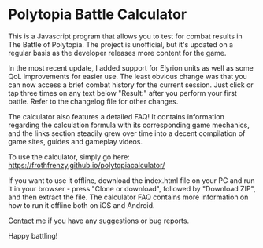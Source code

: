 # Polytopia Battle Calculator

This is a Javascript program that allows you to test for combat results in The Battle of Polytopia. The project is unofficial, but it's updated on a regular basis as the developer releases more content for the game.

In the most recent update, I added support for Elyrion units as well as some QoL improvements for easier use. The least obvious change was that you can now access a brief combat history for the current session. Just click or tap three times on any text below "Result:" after you perform your first battle. Refer to the changelog file for other changes.

The calculator also features a detailed FAQ! It contains information regarding the calculation formula with its corresponding game mechanics, and the links section steadily grew over time into a decent compilation of game sites, guides and gameplay videos.

To use the calculator, simply go here: https://frothfrenzy.github.io/polytopiacalculator/

If you want to use it offline, download the index.html file on your PC and run it in your browser - press "Clone or download", followed by "Download ZIP", and then extract the file. The calculator FAQ contains more information on how to run it offline both on iOS and Android.

[Contact me](mailto:frothdiscord@gmail.com) if you have any suggestions or bug reports.

Happy battling!
